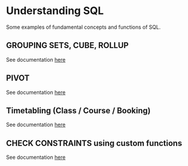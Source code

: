 # Understanding SQL

Some examples of fundamental concepts and functions of SQL.

## GROUPING SETS, CUBE, ROLLUP

See documentation [here](grouping_sets/README.MD)

## PIVOT

See documentation [here](pivot/README.MD)

## Timetabling (Class / Course / Booking)

See documentation [here](timetabling/README.MD)

## CHECK CONSTRAINTS using custom functions

See documentation [here](check_with_function/README.MD)

